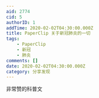 ```yaml
---
aid: 2774
cid: 5
authorID: 1
addTime: 2020-02-02T04:30:00.000Z
title: PaperClip 关于新冠肺炎的一切
tags:
    - PaperClip
    - 新冠
    - 肺炎
comments: []
date: 2020-02-02T04:30:00.000Z
category: 分享发现
---
```


非常赞的科普文
